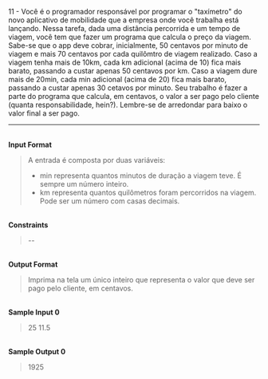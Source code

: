 11 - Você é o programador responsável por programar o "taxímetro" do novo aplicativo de mobilidade que a empresa onde você trabalha está lançando. Nessa tarefa, dada uma distância percorrida e um tempo de viagem, você tem que fazer um programa que calcula o preço da viagem. Sabe-se que o app deve cobrar, inicialmente, 50 centavos por minuto de viagem e mais 70 centavos por cada quilômtro de viagem realizado. Caso a viagem tenha mais de 10km, cada km adicional (acima de 10) fica mais barato, passando a custar apenas 50 centavos por km. Caso a viagem dure mais de 20min, cada min adicional (acima de 20) fica mais barato, passando a custar apenas 30 cetavos por minuto. Seu trabalho é fazer a parte do programa que calcula, em centavos, o valor a ser pago pelo cliente (quanta responsabilidade, hein?). Lembre-se de arredondar para baixo o valor final a ser pago.

---

<br>**Input Format**
>A entrada é composta por duas variáveis:
>- min representa quantos minutos de duração a viagem teve. É sempre um número inteiro.  
>- km representa quantos quilômetros foram percorridos na viagem. Pode ser um número com casas decimais.

<br>**Constraints**
>--

<br>**Output Format**
>Imprima na tela um único inteiro que representa o valor que deve ser pago pelo cliente, em centavos.

<br>**Sample Input 0**
>25 11.5

<br>**Sample Output 0**
>1925
